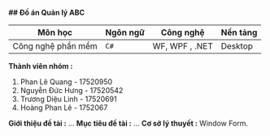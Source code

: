 
**## Đồ án Quản lý ABC**


| Môn học |Ngôn ngữ  |Công nghệ | Nền tảng
|--|--|--|--|
|  Công nghệ phần mềm| `C#` | WF, WPF , .NET | Desktop |

**Thành viên nhóm :** 

1. Phan Lê Quang - 17520950  
2. Nguyễn Đức Hưng - 17520542  
3. Trương Diệu Linh - 17520691  
4. Hoàng Phan Lê -  1752067  

**Giới thiệu đề tài :**
...
**Mục tiêu đề tài :**
...
**Cơ sở lý thuyết  :**
Window Form.






